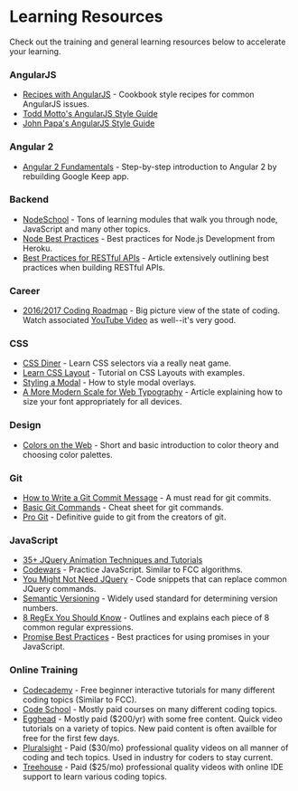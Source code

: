 # Learning Resources
Check out the training and general learning resources below to accelerate your learning.

### AngularJS
* [Recipes with AngularJS](http://fdietz.github.io/recipes-with-angular-js/) - Cookbook style recipes for common AngularJS issues.
* [Todd Motto's AngularJS Style Guide](https://github.com/toddmotto/angular-styleguide)
* [John Papa's AngularJS Style Guide](https://github.com/johnpapa/angular-styleguide/blob/master/a1/README.md)

### Angular 2
* [Angular 2 Fundamentals](http://courses.angularclass.com/p/angular-2-fundamentals) - Step-by-step introduction to Angular 2 by rebuilding Google Keep app.

### Backend
* [NodeSchool](https://nodeschool.io/) - Tons of learning modules that walk you through node, JavaScript and many other topics.
* [Node Best Practices](https://devcenter.heroku.com/articles/node-best-practices) - Best practices for Node.js Development from Heroku.
* [Best Practices for RESTful APIs](http://www.vinaysahni.com/best-practices-for-a-pragmatic-restful-api) - Article extensively outlining best practices when building RESTful APIs.

### Career
* [2016/2017 Coding Roadmap](https://coggle.it/diagram/Vz9LvW8byvN0I38x) - Big picture view of the state of coding. Watch associated [YouTube Video](https://youtu.be/sBzRwzY7G-k) as well--it's very good.

### CSS
* [CSS Diner](http://flukeout.github.io/) - Learn CSS selectors via a really neat game.
* [Learn CSS Layout](http://learnlayout.com/) - Tutorial on CSS Layouts with examples.
* [Styling a Modal](https://css-tricks.com/considerations-styling-modal/) - How to style modal overlays.
* [A More Modern Scale for Web Typography](http://typecast.com/blog/a-more-modern-scale-for-web-typography) - Article explaining how to size your font appropriately for all devices.

### Design
* [Colors on the Web](http://www.colorsontheweb.com/) - Short and basic introduction to color theory and choosing color palettes.

### Git
* [How to Write a Git Commit Message](http://chris.beams.io/posts/git-commit/) - A must read for git commits.
* [Basic Git Commands](https://confluence.atlassian.com/bitbucketserver/basic-git-commands-776639767.html) - Cheat sheet for git commands.
* [Pro Git](https://git-scm.com/book/en/v2) - Definitive guide to git from the creators of git.

### JavaScript
* [35+ JQuery Animation Techniques and Tutorials](https://designmodo.com/jquery-techniques-tutorials/)
* [Codewars](https://www.codewars.com) - Practice JavaScript. Similar to FCC algorithms.
* [You Might Not Need JQuery](http://youmightnotneedjquery.com/) - Code snippets that can replace common JQuery commands.
* [Semantic Versioning](http://semver.org/) - Widely used standard for determining version numbers.
* [8 RegEx You Should Know](https://code.tutsplus.com/tutorials/8-regular-expressions-you-should-know--net-6149) - Outlines and explains each piece of 8 common regular expressions.
* [Promise Best Practices](https://60devs.com/best-practices-for-using-promises-in-js.html) - Best practices for using promises in your JavaScript.

### Online Training
* [Codecademy](https://www.codecademy.com) - Free beginner interactive tutorials for many different coding topics (Similar to FCC).
* [Code School](https://www.codeschool.com) - Mostly paid courses on many different coding topics.
* [Egghead](https://egghead.io/) - Mostly paid ($200/yr) with some free content. Quick video tutorials on a variety of topics. New paid content is often availble for free for the first few days.
* [Pluralsight](https://www.pluralsight.com) - Paid ($30/mo) professional quality videos on all manner of coding and tech topics. Used in industry for coders to stay current.
* [Treehouse](https://teamtreehouse.com/) - Paid ($25/mo) professional quality videos with online IDE support to learn various coding topics.
